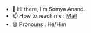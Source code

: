 -  👋 Hi there, I'm Somya Anand.
-  📫 How to reach me : [Mail](onlyskr1710@gmail.com)
-  😄 Pronouns : He/Him
<!--
**Somya1041/Somya1041** is a ✨ _special_ ✨ repository because its `README.md` (this file) appears on your GitHub profile.
- 👀 Interested in 

Here are some ideas to get you started:

- 🔭 I’m currently working on ...
- 🌱 I’m currently learning ...
- 👯 I’m looking to collaborate on ...
- 🤔 I’m looking for help with ...
- 💬 Ask me about ...
- 📫 How to reach me: ...
- 😄 Pronouns: ...
- ⚡ Fun fact: ...
-->
